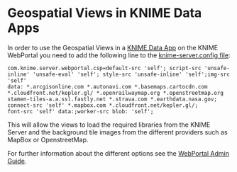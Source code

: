# Geospatial Views in KNIME Data Apps
In order to use the Geospatial Views in a [KNIME Data App](https://www.knime.com/data-apps) on the KNIME WebPortal 
you need to add the following line to the [knime-server.config file](https://docs.knime.com/latest/webportal_admin_guide/index.html#knime-server-configuration-file):
```
com.knime.server.webportal.csp=default-src 'self'; script-src 'unsafe-inline' 'unsafe-eval' 'self'; style-src 'unsafe-inline' 'self';img-src 'self' 
data: *.arcgisonline.com *.autonavi.com *.basemaps.cartocdn.com *.cloudfront.net/kepler.gl/ *.openrailwaymap.org *.openstreetmap.org 
stamen-tiles-a.a.ssl.fastly.net *.strava.com *.earthdata.nasa.gov; connect-src 'self' *.mapbox.com *.cloudfront.net/kepler.gl/; 
font-src 'self' data:;worker-src blob: 'self';
```
This will allow the views to load the required libraries from the KNIME Server and the background tile images from the different providers such as MapBox or OpenstreetMap.

For further information about the different options see the [WebPortal Admin Guide](https://docs.knime.com/latest/webportal_admin_guide/index.html#knime-server-configuration-file-options-webportal).
